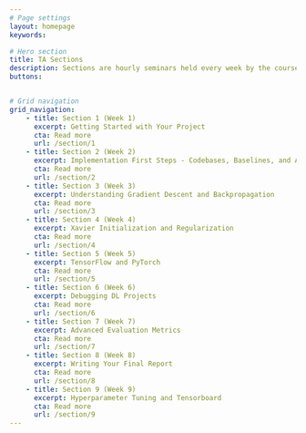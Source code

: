 ```yaml
---
# Page settings
layout: homepage
keywords:

# Hero section
title: TA Sections
description: Sections are hourly seminars held every week by the course assistants on various topics in deep learning.  The topics are split between practice and theory.
buttons:


# Grid navigation
grid_navigation:
    - title: Section 1 (Week 1)
      excerpt: Getting Started with Your Project
      cta: Read more
      url: /section/1
    - title: Section 2 (Week 2)
      excerpt: Implementation First Steps - Codebases, Baselines, and AWS
      cta: Read more
      url: /section/2
    - title: Section 3 (Week 3)
      excerpt: Understanding Gradient Descent and Backpropagation
      cta: Read more
      url: /section/3
    - title: Section 4 (Week 4)
      excerpt: Xavier Initialization and Regularization
      cta: Read more
      url: /section/4
    - title: Section 5 (Week 5)
      excerpt: TensorFlow and PyTorch
      cta: Read more
      url: /section/5
    - title: Section 6 (Week 6)
      excerpt: Debugging DL Projects
      cta: Read more
      url: /section/6
    - title: Section 7 (Week 7)
      excerpt: Advanced Evaluation Metrics
      cta: Read more
      url: /section/7
    - title: Section 8 (Week 8)
      excerpt: Writing Your Final Report
      cta: Read more
      url: /section/8
    - title: Section 9 (Week 9)
      excerpt: Hyperparameter Tuning and Tensorboard
      cta: Read more
      url: /section/9
---
```

